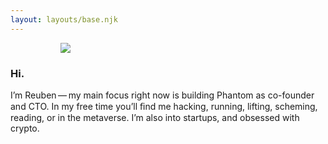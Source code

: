 ```yaml
---
layout: layouts/base.njk
---
```


<section class="section is-paddingless-horizontal" style="padding-top: 0;">
    <div class="container grid">
        <article class="media center">
            <figure class="media-left">
                <figure class="image is-64x64">              
                <img src="../img/profile.avif" />
                </figure>
            </figure>
            <div class="media-content">
                <h1 class="title is-2">Hi.</h3>
            </div>
        </article>
        <p class="pt-4">I’m Reuben — my main fo­cus right now is build­ing Phantom as co-founder and CTO. 
            In my free time you’ll ﬁnd me hack­ing, run­ning, lift­ing, schem­ing, read­ing, or in the meta­verse. 
            I’m also into star­tups, and ob­sessed with crypto.</p>
    </div>
</section>